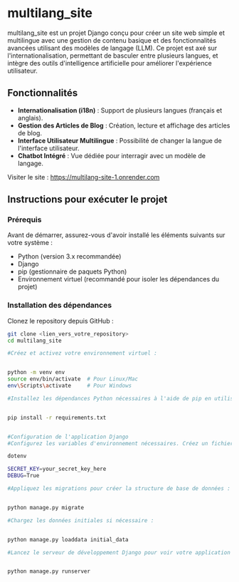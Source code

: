 # multilang_site

multilang_site est un projet Django conçu pour créer un site web simple et multilingue avec une gestion de contenu basique et des fonctionnalités avancées utilisant des modèles de langage (LLM). Ce projet est axé sur l'internationalisation, permettant de basculer entre plusieurs langues, et intègre des outils d'intelligence artificielle pour améliorer l'expérience utilisateur.

## Fonctionnalités

- **Internationalisation (i18n)** : Support de plusieurs langues (français et anglais).
- **Gestion des Articles de Blog** : Création, lecture et affichage des articles de blog.
- **Interface Utilisateur Multilingue** : Possibilité de changer la langue de l'interface utilisateur.
- **Chatbot Intégré** : Vue dédiée pour interragir avec un modèle de langage.


 Visiter le site : https://multilang-site-1.onrender.com
 

## Instructions pour exécuter le projet

### Prérequis

Avant de démarrer, assurez-vous d'avoir installé les éléments suivants sur votre système :

- Python (version 3.x recommandée)
- Django
- pip (gestionnaire de paquets Python)
- Environnement virtuel (recommandé pour isoler les dépendances du projet)
  

### Installation des dépendances

Clonez le repository depuis GitHub :

```bash
git clone <lien_vers_votre_repository>
cd multilang_site

#Créez et activez votre environnement virtuel :


python -m venv env
source env/bin/activate  # Pour Linux/Mac
env\Scripts\activate     # Pour Windows

#Installez les dépendances Python nécessaires à l'aide de pip en utilisant le fichier requirements.txt :


pip install -r requirements.txt


#Configuration de l'application Django
#Configurez les variables d'environnement nécessaires. Créez un fichier .env à la racine du projet avec les informations sensibles :

dotenv

SECRET_KEY=your_secret_key_here
DEBUG=True

#Appliquez les migrations pour créer la structure de base de données :


python manage.py migrate

#Chargez les données initiales si nécessaire :


python manage.py loaddata initial_data

#Lancez le serveur de développement Django pour voir votre application en action :


python manage.py runserver

